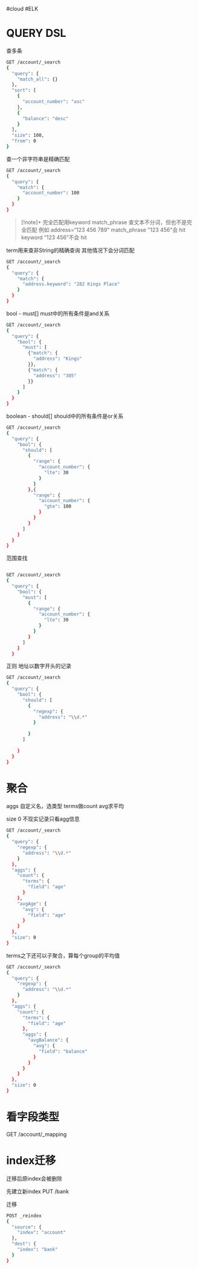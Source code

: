 #cloud #ELK

# QUERY DSL

查多条
```sh
GET /account/_search
{
  "query": {
    "match_all": {}
  },
  "sort": [
    {
      "account_number": "asc"
    },
    {
      "balance": "desc"
    }
  ],
  "size": 100,
  "from": 0
}
```

查一个非字符串是精确匹配
```sh
GET /account/_search
{
  "query": {
    "match": {
      "account_number": 100
    }  
  }
}
```


>[!note]+ 完全匹配用keyword 
match_phrase 查文本不分词，但也不是完全匹配
	例如 address=“123 456 789”
	 match_phrase "123 456"会 hit
	 keyword “123 456”不会 hit	

term用来查非String的精确查询
其他情况下会分词匹配
```sh
GET /account/_search
{
  "query": {
    "match": {
      "address.keyword": "282 Kings Place"
    }  
  }
}
```

bool - must[] must中的所有条件是and关系
```sh
GET /account/_search
{
  "query": {
    "bool": {
      "must": [
        {"match": {
          "address": "Kings"
        }},
        {"match": {
          "address": "305"
        }}
      ]
    }
  }
}
```

boolean - should[] should中的所有条件是or关系
```sh
GET /account/_search
{
  "query": {
    "bool": {
      "should": [
        {
          "range": {
            "account_number": {
              "lte": 30
            }
          }
        },{
          "range": {
            "account_number": {
              "gte": 100
            }
          }
        }
      ]
    }
  }
}
```

范围查找
```sh

GET /account/_search
{
  "query": {
    "bool": {
      "must": [
        {
          "range": {
            "account_number": {
              "lte": 30
            }
          }   
        }
      ]  
    }
  }
```

正则
地址以数字开头的记录
```sh
GET /account/_search
{
  "query": {
    "bool": {
      "should": [
        {
          "regexp": {
            "address": "\\d.*"
          }
          
        }
      ]
      
    }
  }
}
```

# 聚合
aggs
自定义名，选类型
terms做count
avg求平均

size 0 不现实记录只看agg信息
```sh
GET /account/_search
{
  "query": {
    "regexp": {
      "address": "\\d.*"
    }
  },
  "aggs": {
    "count": {
      "terms": {
        "field": "age"
      }
    },
    "avgAge": {
      "avg": {
        "field": "age"
      }
    }
  },
  "size": 0
}
```

terms之下还可以子聚合，算每个group的平均值
```sh
GET /account/_search
{
  "query": {
    "regexp": {
      "address": "\\d.*"
    }
  },
  "aggs": {
    "count": {
      "terms": {
        "field": "age"
      },
      "aggs": {
        "avgBalance": {
          "avg": {
            "field": "balance"
          }
        }
      }
    }
  },
  "size": 0
}
```

# 看字段类型 
GET /account/_mapping

# index迁移
迁移后原index会被删除

先建立新index
PUT /bank

迁移
```sh
POST _reindex
{
  "source": {
    "index": "account"
  },
  "dest": {
    "index": "bank"
  }
}
```